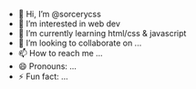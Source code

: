 - 👋 Hi, I’m @sorcerycss
- 👀 I’m interested in web dev
- 🌱 I’m currently learning html/css & javascript
- 💞️ I’m looking to collaborate on ...
- 📫 How to reach me ...
- 😄 Pronouns: ...
- ⚡ Fun fact: ...

<!---
sorcerycss/sorcerycss is a ✨ special ✨ repository because its `README.md` (this file) appears on your GitHub profile.
You can click the Preview link to take a look at your changes.
--->
